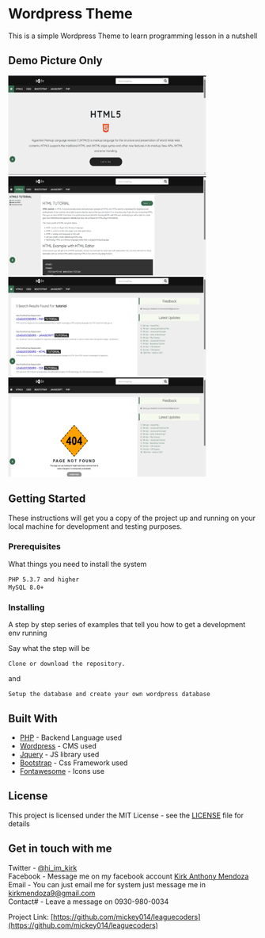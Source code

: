 # Wordpress Theme

This is a simple Wordpress Theme to learn programming lesson in a nutshell

## Demo Picture Only
<img src="demo_picture/123.png" height="200" width="400">&nbsp;&nbsp;<img src="demo_picture/wer.png" height="200" width="400"><img src="demo_picture/resu.png" height="200" width="400">&nbsp;&nbsp;<img src="demo_picture/404.png" height="200" width="400">

## Getting Started

These instructions will get you a copy of the project up and running on your local machine for development and testing purposes.

### Prerequisites

What things you need to install the system

```
PHP 5.3.7 and higher
MySQL 8.0+
```

### Installing

A step by step series of examples that tell you how to get a development env running

Say what the step will be
```
Clone or download the repository.
```
and
```
Setup the database and create your own wordpress database
```

## Built With

* [PHP](https://www.php.net/) - Backend Language used
* [Wordpress](https://wordpress.com/) - CMS used
* [Jquery](https://jquery.com/) - JS library used
* [Bootstrap](https://bootstrap.com/) - Css Framework used
* [Fontawesome](https://fontawesome.com/) - Icons use

## License

This project is licensed under the MIT License - see the [LICENSE](LICENSE.md) file for details

## Get in touch with me

Twitter - [@hi_im_kirk](https://twitter.com/hi_im_kirk) <br>
Facebook - Message me on my facebook account [Kirk Anthony Mendoza](https://www.facebook.com/mickey014/) <br>
Email - You can just email me for system just message me in kirkmendoza9@gmail.com <br>
Contact# - Leave a message on 0930-980-0034

Project Link: [https://github.com/mickey014/leaguecoders](https://github.com/mickey014/leaguecoders)

